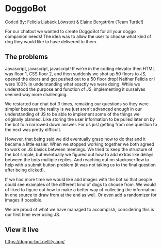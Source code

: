 # DoggoBot
Coded By: Felicia Liabäck Löwstett & Elaine Bergström (Team Turtle!)

For our chatbot we wanted to create DoggoBot for all your doggo companion needs! The idea was to allow the user to choose what kind of dog they would like to have delivered to them.

## The problems

Javascript, javascript, javascript! If we're in the coding elevator then HTML was floor 1, CSS floor 2, and then suddenly we shot up 50 floors to JS, opened the doors and got pushed out to a 50 floor drop! Neither Felicia or I were 100% in understanding what exactly we were doing. While we understood the purpose and function of JS, implementing it ourselves seemed way more challenging. 

We restarted our chat bot 3 times, remaking our questions so they were simpler because the reality is we just aren't advanced enough in our understanding of JS to be able to implement some of the things we originally planned. Like storing the user information to be pulled later on by the bot to a narrowed down answer. For us just getting from one question to the next was pretty difficult.

However, that being said we did eventually grasp how to do that and it became a little easier. When we stopped working together we both agreed to work on JS basics between meetings. We tried to keep the structure of the bot simple, but eventually we figured out how to add extras like delays between the bots multiple replies. And reaching out on stackoverflow to help with a submit button problem (it was not taking us to the final question after being clicked). 

If we had more time we would like add images with the bot so that people could see examples of the different
kind of dogs to choose from. We would of liked to figure out how to make a better way of collecting the information in one source to draw from at the end as well. Or even add a randomizer for images if possible. 

We are proud of what we have managed to accomplish, considering this is our first time ever using JS. 


## View it live

https://doggo-bot.netlify.app/
